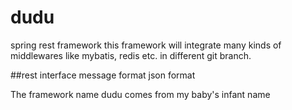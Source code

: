# dudu
spring rest framework
this framework will integrate many kinds of middlewares like mybatis, redis etc. in different git branch.

##rest interface message format
json format

The framework name dudu comes from my baby's infant name 

